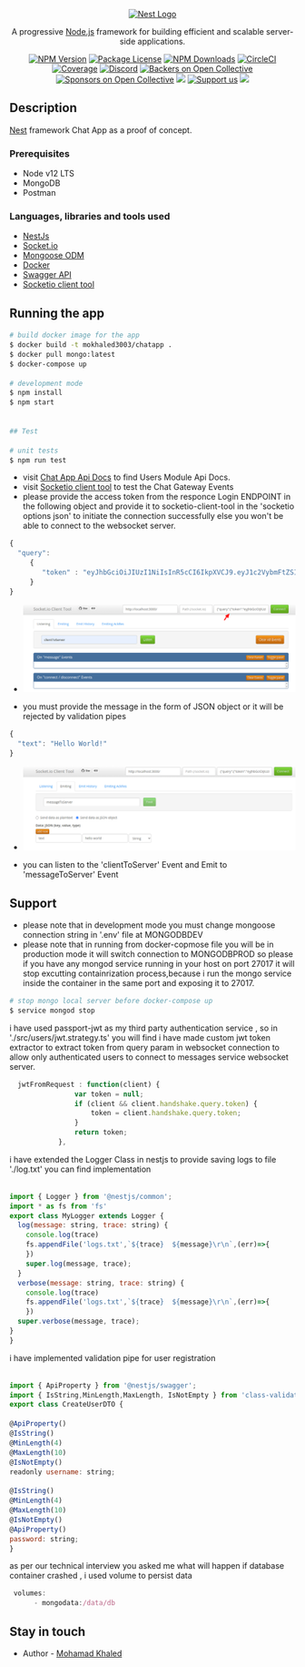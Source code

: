 <p align="center">
  <a href="http://nestjs.com/" target="blank"><img src="https://nestjs.com/img/logo_text.svg" width="320" alt="Nest Logo" /></a>
</p>

[circleci-image]: https://img.shields.io/circleci/build/github/nestjs/nest/master?token=abc123def456
[circleci-url]: https://circleci.com/gh/nestjs/nest

  <p align="center">A progressive <a href="http://nodejs.org" target="_blank">Node.js</a> framework for building efficient and scalable server-side applications.</p>
    <p align="center">
<a href="https://www.npmjs.com/~nestjscore" target="_blank"><img src="https://img.shields.io/npm/v/@nestjs/core.svg" alt="NPM Version" /></a>
<a href="https://www.npmjs.com/~nestjscore" target="_blank"><img src="https://img.shields.io/npm/l/@nestjs/core.svg" alt="Package License" /></a>
<a href="https://www.npmjs.com/~nestjscore" target="_blank"><img src="https://img.shields.io/npm/dm/@nestjs/common.svg" alt="NPM Downloads" /></a>
<a href="https://circleci.com/gh/nestjs/nest" target="_blank"><img src="https://img.shields.io/circleci/build/github/nestjs/nest/master" alt="CircleCI" /></a>
<a href="https://coveralls.io/github/nestjs/nest?branch=master" target="_blank"><img src="https://coveralls.io/repos/github/nestjs/nest/badge.svg?branch=master#9" alt="Coverage" /></a>
<a href="https://discord.gg/G7Qnnhy" target="_blank"><img src="https://img.shields.io/badge/discord-online-brightgreen.svg" alt="Discord"/></a>
<a href="https://opencollective.com/nest#backer" target="_blank"><img src="https://opencollective.com/nest/backers/badge.svg" alt="Backers on Open Collective" /></a>
<a href="https://opencollective.com/nest#sponsor" target="_blank"><img src="https://opencollective.com/nest/sponsors/badge.svg" alt="Sponsors on Open Collective" /></a>
  <a href="https://paypal.me/kamilmysliwiec" target="_blank"><img src="https://img.shields.io/badge/Donate-PayPal-ff3f59.svg"/></a>
    <a href="https://opencollective.com/nest#sponsor"  target="_blank"><img src="https://img.shields.io/badge/Support%20us-Open%20Collective-41B883.svg" alt="Support us"></a>
  <a href="https://twitter.com/nestframework" target="_blank"><img src="https://img.shields.io/twitter/follow/nestframework.svg?style=social&label=Follow"></a>
</p>
  <!--[![Backers on Open Collective](https://opencollective.com/nest/backers/badge.svg)](https://opencollective.com/nest#backer)
  [![Sponsors on Open Collective](https://opencollective.com/nest/sponsors/badge.svg)](https://opencollective.com/nest#sponsor)-->

## Description

[Nest](https://github.com/nestjs/nest) framework Chat App as a proof of concept.
### Prerequisites  
  
-  Node v12 LTS
-  MongoDB
-  Postman
  ### Languages, libraries and tools used

-   [NestJs](https://docs.nestjs.com/)
-   [Socket.io](https://socket.io/)
-   [Mongoose ODM](https://mongoosejs.com/)
-   [Docker](https://www.docker.com/)
-   [Swagger API](https://swagger.io/)
-   [Socketio client tool](https://amritb.github.io/socketio-client-tool/)


## Running the app

```bash
# build docker image for the app
$ docker build -t mokhaled3003/chatapp .
$ docker pull mongo:latest
$ docker-compose up

# development mode
$ npm install
$ npm start


## Test

# unit tests
$ npm run test
```
- visit [Chat App Api Docs](http://localhost:3000/api) to find Users Module Api Docs.
- visit [Socketio client tool](https://amritb.github.io/socketio-client-tool/) to test the Chat Gateway Events
- please provide the access token from the responce Login ENDPOINT in the following object and provide it to   socketio-client-tool in the 'socketio options json' to initiate the connection successfully else you won't be able to connect to the websocket server.
```javascript
{
  "query":
     {
        "token" : "eyJhbGciOiJIUzI1NiIsInR5cCI6IkpXVCJ9.eyJ1c2VybmFtZSI6InVzZXJ0ZXN0IiwiaWF0IjoxNjA2NjAwNTg4fQ.J04x78GKIChkAodMDeNUhmsrM7OI2Lun1k8mkegq-NM"
     }
}
```
- ![explain screenshot](/docs/images/Socket-io-client-tool.png?raw=true)

- you must provide the message in the form of JSON object or it will be rejected by validation pipes

```javascript
{
  "text": "Hello World!"
}
```

- ![explain screenshot](/docs/images/Socket-io-client-tool1.png?raw=true) 

- you can listen to the 'clientToServer' Event and Emit to 'messageToServer' Event
## Support
- please note that in development mode you must change mongoose connection string in '.env' file at MONGODBDEV
- please note that in running from docker-copmose file you will be in production mode it will switch connection to MONGODBPROD so please if you have any mongod service running in your host on port 27017 it will stop excutting containrization process,because i run the mongo service inside the container in the same port and exposing it to 27017.

```bash
# stop mongo local server before docker-compose up
$ service mongod stop
```

 i have used passport-jwt as my third party authentication service , so in './src/users/jwt.strategy.ts' you will find i have made custom jwt token extractor to extract token from query param in websocket connection to allow only authenticated users to connect to messages service websocket server.
```javascript
  jwtFromRequest : function(client) {
                var token = null;
                if (client && client.handshake.query.token) {
                    token = client.handshake.query.token;
                }
                return token;
            },
```
i have extended the Logger Class in nestjs to provide saving logs to file './log.txt' you can find implementation
```javascript
  
import { Logger } from '@nestjs/common';
import * as fs from 'fs'
export class MyLogger extends Logger {
  log(message: string, trace: string) {
    console.log(trace)
    fs.appendFile('logs.txt',`${trace}  ${message}\r\n`,(err)=>{
    })
    super.log(message, trace);
  }
  verbose(message: string, trace: string) {
    console.log(trace)
    fs.appendFile('logs.txt',`${trace}  ${message}\r\n`,(err)=>{
    })
  super.verbose(message, trace);
}
}
```
  i have implemented validation pipe for user registration
```javascript
  
import { ApiProperty } from '@nestjs/swagger';
import { IsString,MinLength,MaxLength, IsNotEmpty } from 'class-validator'
export class CreateUserDTO {

@ApiProperty()
@IsString()
@MinLength(4)
@MaxLength(10)
@IsNotEmpty()
readonly username: string;

@IsString()
@MinLength(4)
@MaxLength(10)
@IsNotEmpty()
@ApiProperty()
password: string;
}
```
  as per our technical interview you asked me what will happen if database container crashed , i used volume to persist data 
```javascript
 volumes:
      - mongodata:/data/db
```
## Stay in touch

- Author - [Mohamad Khaled](https://www.linkedin.com/in/engmokhaled/)
